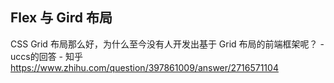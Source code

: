 ## Flex 与 Gird 布局
CSS Grid 布局那么好，为什么至今没有人开发出基于 Grid 布局的前端框架呢？ - uccs的回答 - 知乎
https://www.zhihu.com/question/397861009/answer/2716571104